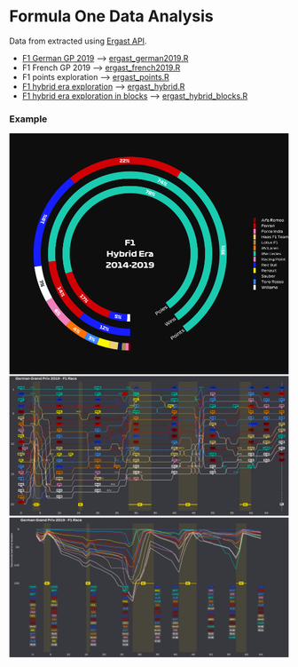 #  Formula One Data Analysis

Data from extracted using [Ergast API](http://ergast.com/mrd/).

- [F1 German GP 2019](https://www.reddit.com/r/formula1/comments/ckebnz/crazyness_at_the_german_f1_gp_2019/) --> [ergast_german2019.R](ergast_german2019.R)
- F1 French GP 2019 --> [ergast_french2019.R](ergast_french2019.R)
- F1 points exploration --> [ergast_points.R](ergast_points.R)
- [F1 hybrid era exploration](https://www.reddit.com/r/formula1/comments/e54po1/f1_hybrid_era_2014_2019/) --> [ergast_hybrid.R](ergast_hybrid.R)
- [F1 hybrid era exploration in blocks](https://www.reddit.com/r/formula1/comments/e66lh1/f1_hybrid_era_2014_2019_alternative_visualization/) --> [ergast_hybrid_blocks.R](ergast_hybrid_blocks.R)

### Example

<img src="figures/plot_hybrid_era.png"/>
<img src="figures/plot_positions.png"/>
<img src="figures/plot_seconds_behind.png"/>



